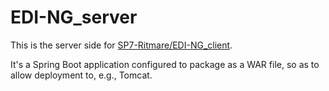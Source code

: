 # EDI-NG_server
This is the server side for [SP7-Ritmare/EDI-NG_client](https://github.com/SP7-Ritmare/EDI-NG_client).

It's a Spring Boot application configured to package as a WAR file, so as to allow deployment to, e.g., Tomcat.
